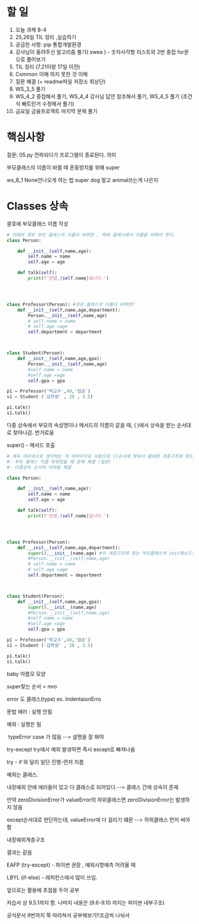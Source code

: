 # 할 일

1.  오늘 과제 8-4
2.  25,26일 TIL 정리 ,실습하기
3.  궁금한 사항: pip  통합개발환경
4.  강사님이 올려주신 알고리즘 풀기(  swea ) - 숫자사각형 리스트와 2번 중첩 for문으로 풀어보기
5.  TIL 정리 (7.21이랑 17일 이전)
6.  Common 이해 하지 못한 것 이해
7.  질문 해결 (+ readme파일 저장소 최상단)
8.  WS_3_5 풀기
9.  WS_4_2 중첩해서 풀기, WS_4_4 강사님 답안 참조해서 풀기, WS_4_5 풀기
    (조건식 빠트린거 수정해서 풀기)
10.  금요일 금융프로젝트 마지막 문제 풀기



# 핵심사항

질문: 05.py 전파되다가 프로그램이 종료된다. 의미

부모클래스의 이름이 바뀔 때 혼동방지를 위해 super	

ws_8_1 None안나오게 하는 법 	super   dog 말고 animal쓰는게 나은지



# Classes 상속

괄호에 부모클래스 이름 작성







```python
# 아래의 경우 부모 클래스의 이름이 바뀌면 , 하위 클래스에서 이름을 바꿔야 한다.
class Person: 

    def __init__(self,name,age):
        self.name = name
        self.age = age

    def talk(self):
        print(f'안녕,{self.name}입니다.')




class Professor(Person): #부모 클래스의 이름이 바뀌면?
    def __init__(self,name,age,department):
        Person.__init__(self,name,age)
        # self.name = name
        # self.age =age
        self.department = department



class Student(Person):
    def __init__(self,name,age,gpa):
        Person.__init__(self,name,age)
        #self.name = name
        #self.age =age
        self.gpa = gpa

p1 = Professor('박교수',49,'컴공')
s1 = Student ('김학생' , 20 , 3.5)

p1.talk()
s1.talk()
```



다중 상속에서 부모의 속성명이나 메서드의 이름이 같을 때, ( )에서 상속을 받는 순서대로 찾아나감. 번거로움

super() - 메서드 호출

```python
# 계속 머리속으로 생각하는 게 어려우므로 자동으로 ()순서에 맞춰서 올바른 계층구조에 맞는 부모 요소를 호출할 수 있도록 해주는 super()- 내장 함수
#- 부모 클래스 이름 바뀌었을 때 문제 해결 (질문)
#- 다중상속 순서의 어려움 해결

class Person: 

    def __init__(self,name,age):
        self.name = name
        self.age = age

    def talk(self):
        print(f'안녕,{self.name}입니다.')




class Professor(Person): 
    def __init__(self,name,age,department):
        super().__init__(name,age) #이 계층구조에 맞는 부모클래스의 init메소드를 호출하겠다. self										를 지워도 됨 지금 당장은 Person. 과 self안쓴 거 밖에 차이 
        #Person.__init__(self,name,age) 
        # self.name = name
        # self.age =age
        self.department = department



class Student(Person):
    def __init__(self,name,age,gpa):
        super().__init__(name,age)
        #Person.__init__(self,name,age)
        #self.name = name
        #self.age =age
        self.gpa = gpa

p1 = Professor('박교수',49,'컴공')
s1 = Student ('김학생' , 20 , 3.5)

p1.talk()
s1.talk()
```



baby 마름모 모양

super찾는 순서  = mro



error 도 클래스(type) ex. IndentaionErro

문법 에러 : 실행 안됨

예외 : 실행은 됨

​	typeError  case 가 많음 --> 설명을 잘 봐야



try-except try에서 예외 발생하면 즉시 except로 빠져나옴

try - if 와 달리 일단 진행-먼저 지름





예외는 클래스.

내장예외 안에 에러들이 있고 다 클래스로 되어있다.--> 클래스 간에 상속이 존재

만약 zeroDivisionError가 valueError의 하위클래스면  zeroDivisionError는 발생하지 않음

except순서대로 판단하는데, valueError에 다 걸리기 떄문 --> 하위클래스 먼저 써야함



내장예외계층구조



결과는 같음

EAFP  (try-except)  - 파이썬 권장 , 예외사항예측 어려울 때

LBYL (if-else)  - 레퍼런스에서 많이 쓰임.



앞으로는 활용에 초점을 두어 공부

자습서 상 9.5.1까지 함. 나머지 내용은 (9.6-9.10 까지는 파이썬 내부구조)

공식문서 9번까지 쭉 따라쳐서 공부해보기!!조금씩 나눠서





